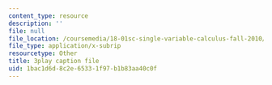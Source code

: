 ```yaml
---
content_type: resource
description: ''
file: null
file_location: /coursemedia/18-01sc-single-variable-calculus-fall-2010/1bac1d6d8c2e65331f97b1b83aa40c0f_ELWqePHYjCk.srt
file_type: application/x-subrip
resourcetype: Other
title: 3play caption file
uid: 1bac1d6d-8c2e-6533-1f97-b1b83aa40c0f
---
```

